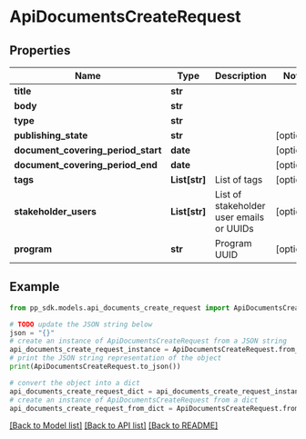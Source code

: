 # ApiDocumentsCreateRequest


## Properties

Name | Type | Description | Notes
------------ | ------------- | ------------- | -------------
**title** | **str** |  | 
**body** | **str** |  | 
**type** | **str** |  | 
**publishing_state** | **str** |  | [optional] 
**document_covering_period_start** | **date** |  | [optional] 
**document_covering_period_end** | **date** |  | [optional] 
**tags** | **List[str]** | List of tags | [optional] 
**stakeholder_users** | **List[str]** | List of stakeholder user emails or UUIDs | [optional] 
**program** | **str** | Program UUID | [optional] 

## Example

```python
from pp_sdk.models.api_documents_create_request import ApiDocumentsCreateRequest

# TODO update the JSON string below
json = "{}"
# create an instance of ApiDocumentsCreateRequest from a JSON string
api_documents_create_request_instance = ApiDocumentsCreateRequest.from_json(json)
# print the JSON string representation of the object
print(ApiDocumentsCreateRequest.to_json())

# convert the object into a dict
api_documents_create_request_dict = api_documents_create_request_instance.to_dict()
# create an instance of ApiDocumentsCreateRequest from a dict
api_documents_create_request_from_dict = ApiDocumentsCreateRequest.from_dict(api_documents_create_request_dict)
```
[[Back to Model list]](../README.md#documentation-for-models) [[Back to API list]](../README.md#documentation-for-api-endpoints) [[Back to README]](../README.md)


